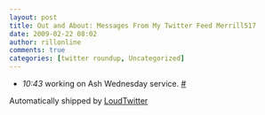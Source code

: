 ```yaml
---
layout: post
title: Out and About: Messages From My Twitter Feed Merrill517
date: 2009-02-22 08:02
author: rillonline
comments: true
categories: [twitter roundup, Uncategorized]
---
```

<ul class="loudtwitter"><li><em>10:43</em> working on Ash Wednesday service. <a href="http://twitter.com/merrill517/statuses/1234536892">#</a></li></ul>Automatically shipped by <a href="http://www.loudtwitter.com">LoudTwitter</a><img src="http://1234536892.data.loudtwitter.com/72113269833264258" width="1" height="1" border="0" style="display:none;" />
